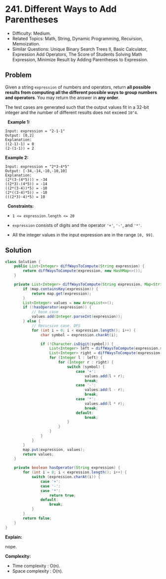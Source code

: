 # 241. Different Ways to Add Parentheses

- Difficulty: Medium.
- Related Topics: Math, String, Dynamic Programming, Recursion, Memoization.
- Similar Questions: Unique Binary Search Trees II, Basic Calculator, Expression Add Operators, The Score of Students Solving Math Expression, Minimize Result by Adding Parentheses to Expression.

## Problem

Given a string ```expression``` of numbers and operators, return **all possible results from computing all the different possible ways to group numbers and operators**. You may return the answer in **any order**.

The test cases are generated such that the output values fit in a 32-bit integer and the number of different results does not exceed ```10^4```.

 
**Example 1:**

```
Input: expression = "2-1-1"
Output: [0,2]
Explanation:
((2-1)-1) = 0 
(2-(1-1)) = 2
```

**Example 2:**

```
Input: expression = "2*3-4*5"
Output: [-34,-14,-10,-10,10]
Explanation:
(2*(3-(4*5))) = -34 
((2*3)-(4*5)) = -14 
((2*(3-4))*5) = -10 
(2*((3-4)*5)) = -10 
(((2*3)-4)*5) = 10
```

 
**Constraints:**


	
- ```1 <= expression.length <= 20```
	
- ```expression``` consists of digits and the operator ```'+'```, ```'-'```, and ```'*'```.
	
- All the integer values in the input expression are in the range ```[0, 99]```.



## Solution

```java
class Solution {
    public List<Integer> diffWaysToCompute(String expression) {
        return diffWaysToCompute(expression, new HashMap<>());
    }

    private List<Integer> diffWaysToCompute(String expression, Map<String, List<Integer>> map) {
        if (map.containsKey(expression)) {
            return map.get(expression);
        }
        List<Integer> values = new ArrayList<>();
        if (!hasOperator(expression)) {
            // base case
            values.add(Integer.parseInt(expression));
        } else {
            // Recursive case. DFS
            for (int i = 0; i < expression.length(); i++) {
                char symbol = expression.charAt(i);

                if (!Character.isDigit(symbol)) {
                    List<Integer> left = diffWaysToCompute(expression.substring(0, i), map);
                    List<Integer> right = diffWaysToCompute(expression.substring(i + 1), map);
                    for (Integer l : left) {
                        for (Integer r : right) {
                            switch (symbol) {
                                case '+':
                                    values.add(l + r);
                                    break;
                                case '-':
                                    values.add(l - r);
                                    break;
                                case '*':
                                    values.add(l * r);
                                    break;
                                default:
                                    break;
                            }
                        }
                    }
                }
            }
        }
        map.put(expression, values);
        return values;
    }

    private boolean hasOperator(String expression) {
        for (int i = 0; i < expression.length(); i++) {
            switch (expression.charAt(i)) {
                case '+':
                case '-':
                case '*':
                    return true;
                default:
                    break;
            }
        }
        return false;
    }
}
```

**Explain:**

nope.

**Complexity:**

* Time complexity : O(n).
* Space complexity : O(n).
